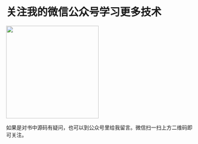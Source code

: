 # 关注我的微信公众号学习更多技术

<img src="http://123.56.223.198/wp-content/uploads/2018/02/Android.jpg" width="250" />

如果是对书中源码有疑问，也可以到公众号里给我留言。微信扫一扫上方二维码即可关注。
